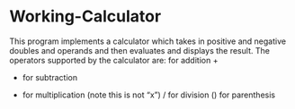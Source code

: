 # Working-Calculator

This program implements a calculator which takes in positive and negative doubles and operands and then evaluates and displays the result. 
The operators supported by the calculator are:
for addition +
- for subtraction
* for multiplication (note this is not “x”)
/ for division
() for parenthesis 
